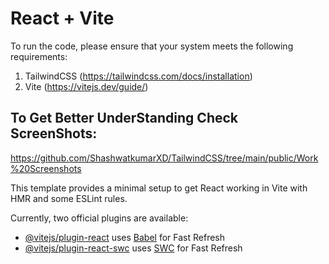 # React + Vite
To run the code, please ensure that your system meets the following requirements:
1. TailwindCSS (https://tailwindcss.com/docs/installation)
2. Vite (https://vitejs.dev/guide/)

## To Get Better UnderStanding Check ScreenShots:
https://github.com/ShashwatkumarXD/TailwindCSS/tree/main/public/Work%20Screenshots

This template provides a minimal setup to get React working in Vite with HMR and some ESLint rules.

Currently, two official plugins are available:

- [@vitejs/plugin-react](https://github.com/vitejs/vite-plugin-react/blob/main/packages/plugin-react/README.md) uses [Babel](https://babeljs.io/) for Fast Refresh
- [@vitejs/plugin-react-swc](https://github.com/vitejs/vite-plugin-react-swc) uses [SWC](https://swc.rs/) for Fast Refresh
